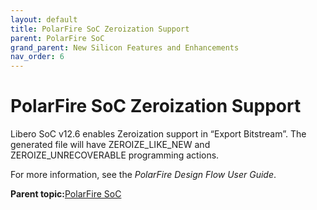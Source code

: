 ```yaml
---
layout: default
title: PolarFire SoC Zeroization Support
parent: PolarFire SoC
grand_parent: New Silicon Features and Enhancements
nav_order: 6
---
```


# PolarFire SoC Zeroization Support

Libero SoC v12.6 enables Zeroization support in “Export Bitstream”. The generated file will have ZEROIZE\_LIKE\_NEW and ZEROIZE\_UNRECOVERABLE programming actions.

For more information, see the *PolarFire Design Flow User Guide*.

**Parent topic:**[PolarFire SoC](GUID-01242F39-2030-4BC9-A2F4-EA1744E85B84.md)

